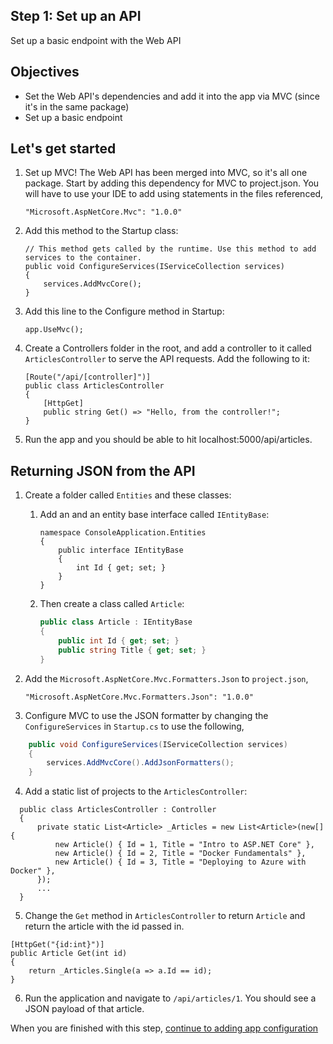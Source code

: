 ## Step 1: Set up an API
Set up a basic endpoint with the Web API

## Objectives
- Set the Web API's dependencies and add it into the app via MVC (since it's in the same package)
- Set up a basic endpoint

## Let's get started

1. Set up MVC! The Web API has been merged into MVC, so it's all one package. Start by adding this dependency for MVC to project.json. You will have to use your IDE to add using statements in the files referenced,

    ```
    "Microsoft.AspNetCore.Mvc": "1.0.0"
    ```

2. Add this method to the Startup class:

    ```
    // This method gets called by the runtime. Use this method to add services to the container.
    public void ConfigureServices(IServiceCollection services)
    {
        services.AddMvcCore();
    }
    ```

3. Add this line to the Configure method in Startup:

    ```
    app.UseMvc();
    ```

4. Create a Controllers folder in the root, and add a controller to it called `ArticlesController` to serve the API requests. Add the following to it:

    ```
    [Route("/api/[controller]")]
    public class ArticlesController
    {
        [HttpGet]
        public string Get() => "Hello, from the controller!";
    }
    ```

5. Run the app and you should be able to hit localhost:5000/api/articles.

## Returning JSON from the API

1. Create a folder called `Entities` and these classes:

    1. Add an  and an entity base interface called `IEntityBase`:

        ```
        namespace ConsoleApplication.Entities
        {
            public interface IEntityBase
            {
                int Id { get; set; }
            }
        }
        ```

    1. Then create a class called `Article`:

        ```C#
        public class Article : IEntityBase
        {
            public int Id { get; set; }
            public string Title { get; set; }
        }
        ```

  2. Add the `Microsoft.AspNetCore.Mvc.Formatters.Json` to `project.json`,

        `"Microsoft.AspNetCore.Mvc.Formatters.Json": "1.0.0"`    

  3. Configure MVC to use the JSON formatter by changing the `ConfigureServices` in `Startup.cs` to use the following,
    
```C#
    public void ConfigureServices(IServiceCollection services)
    {
        services.AddMvcCore().AddJsonFormatters();
    }
```

  4. Add a static list of projects to the `ArticlesController`:

  ```
    public class ArticlesController : Controller
    {
        private static List<Article> _Articles = new List<Article>(new[] {
            new Article() { Id = 1, Title = "Intro to ASP.NET Core" },
            new Article() { Id = 2, Title = "Docker Fundamentals" },
            new Article() { Id = 3, Title = "Deploying to Azure with Docker" },
        });
        ...
    }

  ```

  5. Change the `Get` method in `ArticlesController` to return `Article` and return the article with the id passed in.

```
[HttpGet("{id:int}")]
public Article Get(int id)
{
    return _Articles.Single(a => a.Id == id);
}
```

  6. Run the application and navigate to `/api/articles/1`. You should see a JSON payload of that article.


When you are finished with this step, [continue to adding app configuration](https://github.com/Wyntuition/aspnetcore-workshop-kit/tree/master/02-AppConfiguration)
